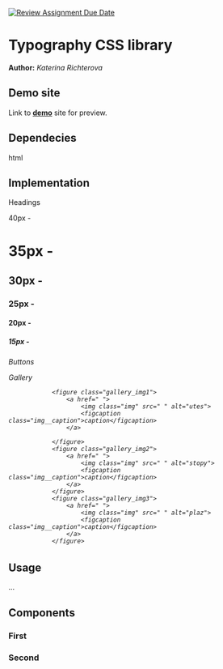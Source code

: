[![Review Assignment Due Date](https://classroom.github.com/assets/deadline-readme-button-24ddc0f5d75046c5622901739e7c5dd533143b0c8e959d652212380cedb1ea36.svg)](https://classroom.github.com/a/zprwltzm)
# Typography CSS library
**Author:** *Katerina Richterova*
## Demo site
Link to **[demo]( https://pslib-cz.github.io/2023-l4-web-typographic-library-katerinarichte/)** site for preview.
## Dependecies
html 
        <head>
               <link rel="stylesheet" href="./download.css">
        <head>
## Implementation

Headings

40px - <h1>
35px - <h2>
30px - <h3>
25px - <h4>
20px - <h5>
15px - <h6>

Buttons 

<div class="box">
         <a class="primary-btn"></a>
         <a class="click-btn"></a>
         <a class="noclick-btn"></a>
         <a class="change-btn"></a>
 </div>

Gallery

                <figure class="gallery_img1">
                    <a href=" "> 
                        <img class="img" src=" " alt="utes">
                        <figcaption class="img__caption">caption</figcaption>
                    </a>
                   
                </figure>
                <figure class="gallery_img2">
                    <a href=" ">
                        <img class="img" src=" " alt="stopy">
                        <figcaption class="img__caption">caption</figcaption>
                    </a>  
                </figure>
                <figure class="gallery_img3">
                    <a href=" "> 
                        <img class="img" src=" " alt="plaz">
                        <figcaption class="img__caption">caption</figcaption>
                    </a>
                </figure>
## Usage
...
## Components
### First
### Second
